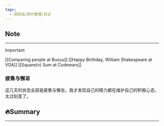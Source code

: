 ```yaml
---
tags:
  - 回收站/碎片整理/日记
---
```


## Note

---

> [!Important]
> [[Comparing people at Busuu]]
> [[Happy Birthday, William Shakespeare at VOA]]
> [[Square(n) Sum at Codewars]]

### 疲惫与懈怠

这几天的状态全部是疲惫与懈怠，我才发现自己的精力都在维护自己的积极心态，太过刻意了。

## 🔥Summary

---
